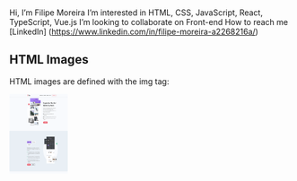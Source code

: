 ### 
 Hi, I’m Filipe Moreira 
I’m interested in HTML, CSS, JavaScript, React, TypeScript, Vue.js
I’m looking to collaborate on Front-end
How to reach me [LinkedIn] (https://www.linkedin.com/in/filipe-moreira-a2268216a/)  



<h2>HTML Images</h2>
<p>HTML images are defined with the img tag:</p>

<img src="https://github.com/filipemoreiralemos/FilipeMoreiraLemos/blob/main/page1.png" alt="W3Schools.com" width="104" height="142">

